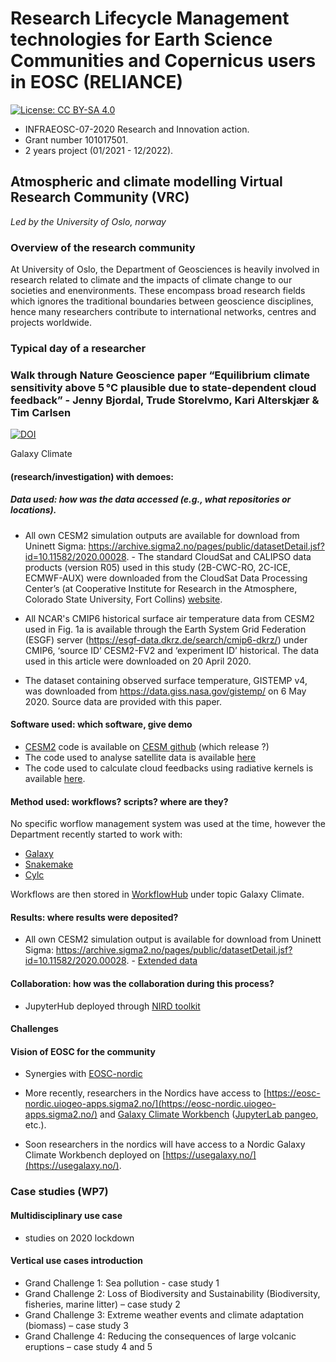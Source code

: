 # Research Lifecycle Management technologies for Earth Science Communities and Copernicus users in EOSC (RELIANCE)

[![License: CC BY-SA 4.0](https://img.shields.io/badge/License-CC%20BY--SA%204.0-lightgrey.svg)](https://creativecommons.org/licenses/by-sa/4.0/)


- INFRAEOSC-07-2020 Research and Innovation action. 
- Grant number 101017501. 
- 2 years project (01/2021 - 12/2022).


## Atmospheric and climate modelling Virtual Research Community (VRC) 

*Led by the University of Oslo, norway*

### Overview of the research community

At University of Oslo, the Department of Geosciences is heavily involved in research related to climate and the impacts of climate change to our societies and enenvironments. These encompass broad research fields which ignores the traditional boundaries between geoscience disciplines, hence many researchers contribute to international networks, centres and projects worldwide.

### Typical day of a researcher


### Walk through Nature Geoscience paper “Equilibrium climate sensitivity above 5 °C plausible due to state-dependent cloud feedback” - Jenny Bjordal,  Trude Storelvmo, Kari Alterskjær & Tim Carlsen 

[![DOI](https://img.shields.io/badge/DOI-10.1038%2Fs41561--020--00649--1-blue)](https://doi.org/10.1038/s41561-020-00649-1)

Galaxy Climate
#### (research/investigation) with demoes:

##### Data used: how was the data accessed (e.g., what repositories or locations). 

- All own CESM2 simulation outputs are available for download from Uninett Sigma: https://archive.sigma2.no/pages/public/datasetDetail.jsf?id=10.11582/2020.00028. - The standard CloudSat and CALIPSO data products (version R05) used in this study (2B-CWC-RO, 2C-ICE, ECMWF-AUX) were downloaded from the CloudSat Data Processing Center’s (at Cooperative Institute for Research in the Atmosphere, Colorado State University, Fort Collins) [website](http://www.cloudsat.cira.colostate.edu/). 

- All NCAR's CMIP6 historical surface air temperature data from CESM2 used in Fig. 1a is available through the Earth System Grid Federation (ESGF) server (https://esgf-data.dkrz.de/search/cmip6-dkrz/) under CMIP6, ‘source ID’ CESM2-FV2 and ‘experiment ID’ historical. The data used in this article were downloaded on 20 April 2020. 

- The dataset containing observed surface temperature, GISTEMP v4, was downloaded from https://data.giss.nasa.gov/gistemp/ on 6 May 2020. Source data are provided with this paper.


#### Software used: which software, give demo

- [CESM2](https://www.cesm.ucar.edu/models/cesm2/) code is available on [CESM github](https://github.com/ESCOMP/CESM) (which release ?)
- The code used to analyse satellite data is available [here](https://github.com/tim-carlsen/satellite-ecs-so) 
- The code used to calculate cloud feedbacks using radiative kernels is available [here](https://github.com/mzelinka/cloud-radiative-kernels).

#### Method used: workflows? scripts? where are they?

No specific worflow management system was used at the time, however the Department recently started to work with: 
- [Galaxy](https://galaxyproject.org/)
- [Snakemake](https://snakemake.readthedocs.io/)
- [Cylc](https://cylc.github.io/)

Workflows are then stored in [WorkflowHub](https://workflowhub.eu/) under topic Galaxy Climate.

#### Results: where results were deposited? 

- All own CESM2 simulation output is available for download from Uninett Sigma: https://archive.sigma2.no/pages/public/datasetDetail.jsf?id=10.11582/2020.00028. - [Extended data](https://www.nature.com/articles/s41561-020-00649-1#MOESM5)

#### Collaboration: how was the collaboration during this process?

- JupyterHub deployed through [NIRD toolkit](https://www.sigma2.no/nird-service-platform)


#### Challenges

#### Vision of EOSC for the community

- Synergies with [EOSC-nordic](https://www.eosc-nordic.eu/)

- More recently, researchers in the Nordics have access to [https://eosc-nordic.uiogeo-apps.sigma2.no/](https://eosc-nordic.uiogeo-apps.sigma2.no/) and [Galaxy Climate Workbench](https://climate.usegalaxy.eu/) ([JupyterLab pangeo](https://live.usegalaxy.eu/?tool_id=interactive_tool_climate_notebook), etc.).
- Soon researchers in the nordics will have access to a Nordic Galaxy Climate Workbench deployed on [https://usegalaxy.no/](https://usegalaxy.no/).

###  Case studies (WP7)

#### Multidisciplinary use case
- studies on 2020 lockdown

#### Vertical use cases introduction

- Grand Challenge 1: Sea pollution - case study 1
- Grand Challenge 2: Loss of Biodiversity and Sustainability (Biodiversity, fisheries, marine litter) – case study 2
- Grand Challenge 3: Extreme weather events and climate adaptation (biomass) – case study 3
- Grand Challenge 4: Reducing the consequences of large volcanic eruptions – case study 4 and 5


